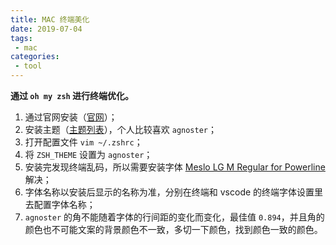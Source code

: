```yaml
---
title: MAC 终端美化
date: 2019-07-04
tags:
 - mac   
categories: 
 - tool
---
```


**通过 `oh my zsh` 进行终端优化。**

1. 通过官网安装（[官网](https://ohmyz.sh/)）；
2. 安装主题（[主题列表](https://github.com/robbyrussell/oh-my-zsh/wiki/themes)），个人比较喜欢 `agnoster`；
3. 打开配置文件 `vim ~/.zshrc`；
4. 将 `ZSH_THEME` 设置为 `agnoster`；
5. 安装完发现终端乱码，所以需要安装字体 [Meslo LG M Regular for Powerline](https://www.fontke.com/family/522763/style/) 解决；
6. 字体名称以安装后显示的名称为准，分别在终端和 vscode 的终端字体设置里去配置字体名称；
7. `agnoster` 的角不能随着字体的行间距的变化而变化，最佳值 `0.894`，并且角的颜色也不可能文案的背景颜色不一致，多切一下颜色，找到颜色一致的颜色。